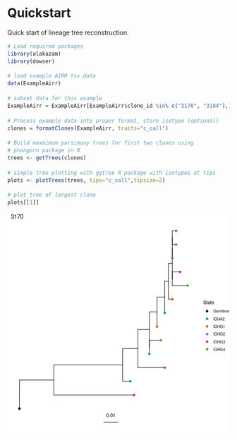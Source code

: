 # Quickstart

Quick start of lineage tree reconstruction.


``` r
# Load required packages
library(alakazam)
library(dowser)

# load example AIRR tsv data
data(ExampleAirr)

# subset data for this example
ExampleAirr = ExampleAirr[ExampleAirr$clone_id %in% c("3170", "3184"),]

# Process example data into proper format, store isotype (optional)
clones = formatClones(ExampleAirr, traits="c_call")

# Build maxmimum parsimony trees for first two clones using 
# phangorn package in R
trees <- getTrees(clones)

# simple tree plotting with ggtree R package with isotypes at tips
plots <- plotTrees(trees, tips="c_call",tipsize=2)

# plot tree of largest clone
plots[[1]]
```

![plot of chunk Quickstart-Vignette-1](figure/Quickstart-Vignette-1-1.png)

